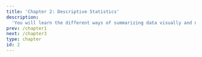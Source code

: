 ```yaml
---
title: 'Chapter 2: Descriptive Statistics'
description:
  'You will learn the different ways of summarizing data visually and numerically.'
prev: /chapter1
next: /chapter3
type: chapter
id: 2
---
```

